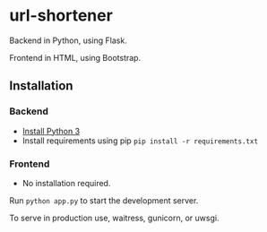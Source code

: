 # url-shortener

Backend in Python, using Flask.

Frontend in HTML, using Bootstrap.

## Installation

### Backend
- [Install Python 3](https://www.python.org/downloads/)
- Install requirements using pip `pip install -r requirements.txt`

### Frontend
- No installation required.

Run `python app.py` to start the development server.

To serve in production use, waitress, gunicorn, or uwsgi.
